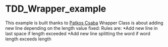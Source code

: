 # TDD_Wrapper_example
This example is built thanks to [Patkos Csaba](http://code.tutsplus.com/tutorials/lets-tdd-a-simple-app-in-php--net-26186)
Wrapper Class is about adding new line depending on the length value fixed:
Rules are:
*Add new line in last space if length exceeded
*Add new line splitting the word if word length exceeds length
